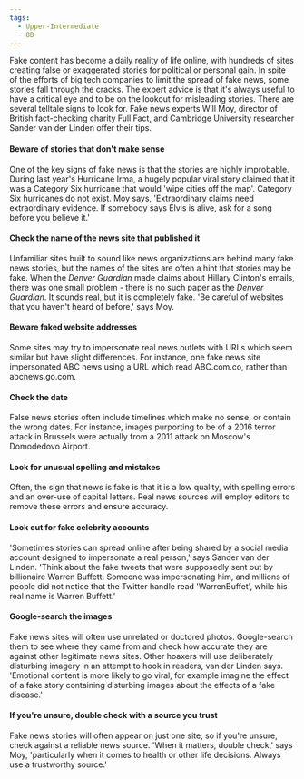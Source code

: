 ```yaml
---
tags:
  - Upper-Intermediate
  - 8B
---
```

Fake content has become a daily reality of life online, with hundreds of sites creating false or exaggerated stories for political or personal gain. In spite of the efforts of big tech companies to limit the spread of fake news, some stories fall through the cracks. The expert advice is that it's always useful to have a critical eye and to be on the lookout for misleading stories. There are several telltale signs to look for. Fake news experts Will Moy, director of British fact-checking charity Full Fact, and Cambridge University researcher Sander van der Linden offer their tips.

#### Beware of stories that don't make sense
One of the key signs of fake news is that the stories are highly improbable. During last year's Hurricane Irma, a hugely popular viral story claimed that it was a Category Six hurricane that would 'wipe cities off the map'. Category Six hurricanes do not exist. Moy says, 'Extraordinary claims need extraordinary evidence. If somebody says Elvis is alive, ask for a song before you believe it.'

#### Check the name of the news site that published it
Unfamiliar sites built to sound like news organizations are behind many fake news stories, but the names of the sites are often a hint that stories may be fake. When the *Denver Guardian* made claims about Hillary Clinton's emails, there was one small problem - there is no such paper as the *Denver Guardian*. It sounds real, but it is completely fake. 'Be careful of websites that you haven't heard of before,' says Moy.

#### Beware faked website addresses
Some sites may try to impersonate real news outlets with URLs which seem similar but have slight differences. For instance, one fake news site impersonated ABC news using a URL which read ABC.com.co, rather than abcnews.go.com.

#### Check the date
False news stories often include timelines which make no sense, or contain the wrong dates. For instance, images purporting to be of a 2016 terror attack in Brussels were actually from a 2011 attack on Moscow's Domodedovo Airport.

#### Look for unusual spelling and mistakes
Often, the sign that news is fake is that it is a low quality, with spelling errors and an over-use of capital letters. Real news sources will employ editors to remove these errors and ensure accuracy.

#### Look out for fake celebrity accounts
'Sometimes stories can spread online after being shared by a social media account designed to impersonate a real person,' says Sander van der Linden. 'Think about the fake tweets that were supposedly sent out by billionaire Warren Buffett. Someone was impersonating him, and millions of people did not notice that the Twitter handle read 'WarrenBuffet', while his real name is Warren Buffett.'

#### Google-search the images
Fake news sites will often use unrelated or doctored photos. Google-search them to see where they came from and check how accurate they are against other legitimate news sites. Other hoaxers will use deliberately disturbing imagery in an attempt to hook in readers, van der Linden says. 'Emotional content is more likely to go viral, for example imagine the effect of a fake story containing disturbing images about the effects of a fake disease.'

#### If you're unsure, double check with a source you trust
Fake news stories will often appear on just one site, so if you're unsure, check against a reliable news source. 'When it matters, double check,' says Moy, 'particularly when it comes to health or other life decisions. Always use a trustworthy source.'